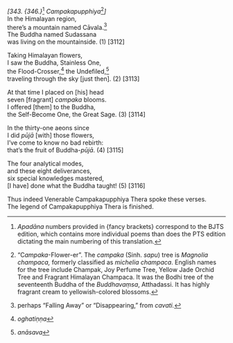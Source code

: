 *\[343. {346.}*[^1] *Campakapupphiya*[^2]*\]*  
In the Himalayan region,  
there’s a mountain named Cāvala.[^3]  
The Buddha named Sudassana  
was living on the mountainside. (1) \[3112\]

Taking Himalayan flowers,  
I saw the Buddha, Stainless One,  
the Flood-Crosser,[^4] the Undefiled,[^5]  
traveling through the sky \[just then\]. (2) \[3113\]

At that time I placed on \[his\] head  
seven \[fragrant\] *campaka* blooms.  
I offered \[them\] to the Buddha,  
the Self-Become One, the Great Sage. (3) \[3114\]

In the thirty-one aeons since  
I did *pūjā* \[with\] those flowers,  
I’ve come to know no bad rebirth:  
that’s the fruit of Buddha-*pūjā*. (4) \[3115\]

The four analytical modes,  
and these eight deliverances,  
six special knowledges mastered,  
\[I have\] done what the Buddha taught! (5) \[3116\]

Thus indeed Venerable Campakapupphiya Thera spoke these verses.  
The legend of Campakapupphiya Thera is finished.

[^1]: *Apadāna* numbers provided in {fancy brackets} correspond to the
    BJTS edition, which contains more individual poems than does the PTS
    edition dictating the main numbering of this translation.

[^2]: “C*ampaka*-Flower-er”. The *campaka* (Sinh. *sapu*) tree is
    *Magnolia champaca,* formerly classified as *michelia champaca*.
    English names for the tree include Champak, Joy Perfume Tree, Yellow
    Jade Orchid Tree and Fragrant Himalayan Champaca. It was the Bodhi
    tree of the seventeenth Buddha of the *Buddhavaṃsa*, Atthadassi. It
    has highly fragrant cream to yellowish-colored blossoms.

[^3]: perhaps “Falling Away” or “Disappearing,” from *cavati.*

[^4]: *oghatiṇṇa*

[^5]: *anāsava*
